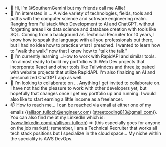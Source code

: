 - 👋 Hi, I’m @SouthernGemini but my friends call me Allie!
- 👀 I’m interested in ... A wide variety of technologies, fields, tools and paths with the computer science and sofrware engineering realm. Ranging from Fullstack Web Development to AI and ChatGPT, without forgetting areas like data science and database creation with tools like SQL. Coming from a background as Technical Recruiter for 10 years, I know how to speak the language with all you professionals out there, but I had no idea how to practice what I preached. I wanted to learn how to "walk the walk" now that I knew how to "talk the talk."
- 🌱 I’m currently learning ...How to work with RapidAPI and similar tools. I'm almost ready to build my portfolio with Web Dev projects that incorporate React and other tools like Tailwindcss and three.js; paired with website projects that utilize RapidAPI. I'm also finalzing an AI and personalized ChatGPT app as well.
- 💞️ I’m looking to collaborate on ... Anything I get invited to collaborate on. I have not had the pleasure to work with other developers yet, but hopefully that changes once I get my portfolio up and running. I would also like to start earning a little income as a freelancer.
- 📫 How to reach me... I can be reached via email at either one of my emails {(allison.tulloch@engineer.com) (streetcoding813@gmail.com)}. You can also find me at my LinkedIn which is: (www.linkedin.com/in/allison-tulloch) => {this especially goes for anyone on the job market}; remember, I am a Technical Recruiter that works all tech stack positions but I specialize in the cloud space... My niche within the speciality is AWS DevOps.

<!---
SouthernGemini/SouthernGemini is a ✨ special ✨ repository because its `README.md` (this file) appears on your GitHub profile.
You can click the Preview link to take a look at your changes.
--->
